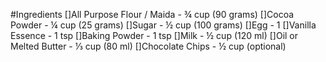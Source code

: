 #Ingredients
[]All Purpose Flour / Maida - ¾ cup (90 grams)
[]Cocoa Powder - ¼ cup (25 grams)
[]Sugar - ½ cup (100 grams)
[]Egg - 1
[]Vanilla Essence - 1 tsp
[]Baking Powder - 1 tsp
[]Milk - ½ cup (120 ml)
[]Oil or Melted Butter - ⅓ cup (80 ml)
[]Chocolate Chips - ½ cup (optional)